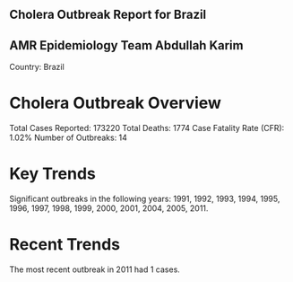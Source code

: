 ## Cholera Outbreak Report for Brazil
## AMR Epidemiology Team Abdullah Karim
Country: Brazil
# Cholera Outbreak Overview
Total Cases Reported: 173220
Total Deaths: 1774
Case Fatality Rate (CFR): 1.02%
Number of Outbreaks: 14
# Key Trends
Significant outbreaks in the following years: 1991, 1992, 1993, 1994, 1995, 1996, 1997, 1998, 1999, 2000, 2001, 2004, 2005, 2011.
# Recent Trends
The most recent outbreak in 2011 had 1 cases.
